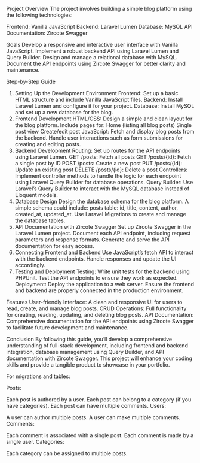 Project Overview
The project involves building a simple blog platform using the following technologies:

Frontend: Vanilla JavaScript
Backend: Laravel Lumen
Database: MySQL
API Documentation: Zircote Swagger

Goals
Develop a responsive and interactive user interface with Vanilla JavaScript.
Implement a robust backend API using Laravel Lumen and Query Builder.
Design and manage a relational database with MySQL.
Document the API endpoints using Zircote Swagger for better clarity and maintenance.

Step-by-Step Guide
1. Setting Up the Development Environment
Frontend: Set up a basic HTML structure and include Vanilla JavaScript files.
Backend: Install Laravel Lumen and configure it for your project.
Database: Install MySQL and set up a new database for the blog.
2. Frontend Development
HTML/CSS: Design a simple and clean layout for the blog platform. Include pages for:
Home (listing all blog posts)
Single post view
Create/edit post
JavaScript:
Fetch and display blog posts from the backend.
Handle user interactions such as form submissions for creating and editing posts.
3. Backend Development
Routing: Set up routes for the API endpoints using Laravel Lumen.
GET /posts: Fetch all posts
GET /posts/{id}: Fetch a single post by ID
POST /posts: Create a new post
PUT /posts/{id}: Update an existing post
DELETE /posts/{id}: Delete a post
Controllers: Implement controller methods to handle the logic for each endpoint using Laravel Query Builder for database operations.
Query Builder: Use Laravel’s Query Builder to interact with the MySQL database instead of Eloquent models.
4. Database Design
Design the database schema for the blog platform. A simple schema could include:
posts table: id, title, content, author, created_at, updated_at.
Use Laravel Migrations to create and manage the database tables.
5. API Documentation with Zircote Swagger
Set up Zircote Swagger in the Laravel Lumen project.
Document each API endpoint, including request parameters and response formats.
Generate and serve the API documentation for easy access.
6. Connecting Frontend and Backend
Use JavaScript’s fetch API to interact with the backend endpoints.
Handle responses and update the UI accordingly.
7. Testing and Deployment
Testing: Write unit tests for the backend using PHPUnit. Test the API endpoints to ensure they work as expected.
Deployment: Deploy the application to a web server. Ensure the frontend and backend are properly connected in the production environment.

Features
User-friendly Interface: A clean and responsive UI for users to read, create, and manage blog posts.
CRUD Operations: Full functionality for creating, reading, updating, and deleting blog posts.
API Documentation: Comprehensive documentation for the API endpoints using Zircote Swagger to facilitate future development and maintenance.

Conclusion
By following this guide, you’ll develop a comprehensive understanding of full-stack development, including frontend and backend integration, database management using Query Builder, and API documentation with Zircote Swagger. This project will enhance your coding skills and provide a tangible product to showcase in your portfolio.

For migrations and tables:

Posts:

Each post is authored by a user.
Each post can belong to a category (if you have categories).
Each post can have multiple comments.
Users:

A user can author multiple posts.
A user can make multiple comments.
Comments:

Each comment is associated with a single post.
Each comment is made by a single user.
Categories:

Each category can be assigned to multiple posts.